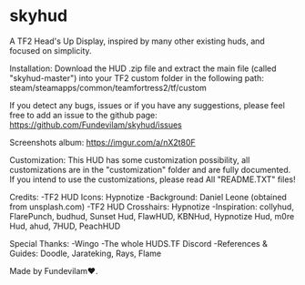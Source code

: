 # skyhud
A TF2 Head's Up Display, inspired by many other existing huds, and focused on simplicity.

Installation: Download the HUD .zip file and extract the main file (called "skyhud-master") into your TF2 custom folder in the following path: steam/steamapps/common/teamfortress2/tf/custom 

If you detect any bugs, issues or if you have any suggestions, please feel free to add an issue to the github page: https://github.com/Fundevilam/skyhud/issues

Screenshots album: https://imgur.com/a/nX2t80F

Customization: This HUD has some customization possibility, all customizations are in the "customization" folder and are fully documented. 
If you intend to use the customizations, please read All "README.TXT" files! 

Credits:
-TF2 HUD Icons: Hypnotize
-Background:  Daniel Leone (obtained from unsplash.com)
-TF2 HUD Crosshairs: Hypnotize
-Inspiration: collyhud, FlarePunch, budhud, Sunset Hud, FlawHUD, KBNHud, Hypnotize Hud, m0re Hud, ahud, 7HUD, PeachHUD

Special Thanks:
-Wingo
-The whole HUDS.TF Discord
-References & Guides: Doodle, Jarateking, Rays, Flame 

Made by Fundevilam♥.

